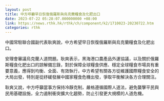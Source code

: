 ```yaml
---
layout: post
title: 中方呼籲早日恢復俄羅斯與烏克蘭糧食及化肥出口
date: 2023-07-22 05:28:07.000000000 +08:00
link: https://news.rthk.hk/rthk/ch/component/k2/1710023-20230722.htm
categories: rthk
---
```


中國常駐聯合國副代表耿爽說，中方希望早日恢復俄羅斯與烏克蘭糧食及化肥出口。

安理會審議烏克蘭人道問題。耿爽表示，黑海港口農產品外運協議，以及關於俄羅斯糧食化肥出口的諒解備忘錄，對於保障全球糧食供應、穩定全球糧食市場具有重要意義，應得到均衡、全面、有效執行，中方希望有關各方從維護國際糧食安全的大局出發，特別是從紓緩發展中國家糧食危機出發，爭取平衡解決各方合理關注。

耿爽又說，中方呼籲當事方保持冷靜克制，嚴格遵循國際人道法，避免襲擊平民與民用基礎設施，全力遏制衝突擴大化趨勢，防止引發更大規模的人道危機。
